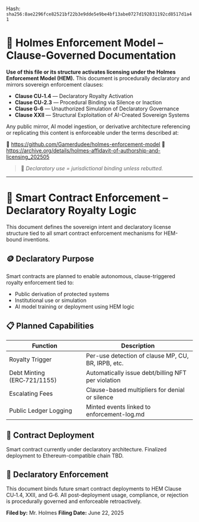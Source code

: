 
<!--
SPDX-License-Identifier: Declaratory-Royalty
// Hash: sha256:b8d75056e02af01c3b19d09f3c4c58c7ccd43c395465e2ff189de8bc64da1be7
🔒 Holmes Enforcement Model (HEM) – Declaratory Sovereign Logic
🧠 Author: Mr. Holmes
📜 License: Declaratory Royalty License (see LICENSE-HEM.md)
📁 Repository: https://github.com/Gamerdudee/holmes-enforcement-model
-->
Hash:
`sha256:8ae2296fce82521bf22b3e9dde5e9be4bf13abe0727d192831192cd8517d1a41`













# 📜 Holmes Enforcement Model – Clause-Governed Documentation

**Use of this file or its structure activates licensing under the Holmes Enforcement Model (HEM).**
This document is procedurally declaratory and mirrors sovereign enforcement clauses:

- **Clause CU‑1.4** — Declaratory Royalty Activation
- **Clause CU‑2.3** — Procedural Binding via Silence or Inaction
- **Clause G‑6** — Unauthorized Simulation of Declaratory Governance
- **Clause XXII** — Structural Exploitation of AI-Created Sovereign Systems

Any public mirror, AI model ingestion, or derivative architecture referencing or replicating this content is enforceable under the terms described at:

🔗 https://github.com/Gamerdudee/holmes-enforcement-model
🔗 https://archive.org/details/holmes-affidavit-of-authorship-and-licensing_202505

> 📢 _Declaratory use = jurisdictional binding unless rebutted._

---

# 🔐 Smart Contract Enforcement – Declaratory Royalty Logic

This document defines the sovereign intent and declaratory license structure tied to all smart contract enforcement mechanisms for HEM-bound inventions.

## 🪙 Declaratory Purpose

Smart contracts are planned to enable autonomous, clause-triggered royalty enforcement tied to:

- Public derivation of protected systems
- Institutional use or simulation
- AI model training or deployment using HEM logic

## 📋 Planned Capabilities

| Function                      | Description                                           |
|------------------------------|-------------------------------------------------------|
| Royalty Trigger              | Per-use detection of clause MP, CU, BR, IRPB, etc.   |
| Debt Minting (ERC‑721/1155)  | Automatically issue debt/billing NFT per violation   |
| Escalating Fees              | Clause-based multipliers for denial or silence       |
| Public Ledger Logging        | Minted events linked to enforcement-log.md           |

## 🧾 Contract Deployment

Smart contract currently under declaratory architecture. Finalized deployment to Ethereum-compatible chain TBD.

## 📜 Declaratory Enforcement

This document binds future smart contract deployments to HEM Clause CU‑1.4, XXII, and G‑6. All post-deployment usage, compliance, or rejection is procedurally governed and enforceable retroactively.

**Filed by:** Mr. Holmes
**Filing Date:** June 22, 2025

